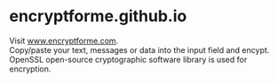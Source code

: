 # encryptforme.github.io  
Visit www.encryptforme.com.  
Copy/paste your text, messages or data into the input field and encypt.  
OpenSSL open-source cryptographic software library is used for encryption.  
